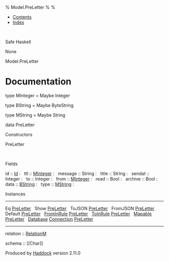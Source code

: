 % Model.PreLetter
% 
% 

-   [Contents](index.html)
-   [Index](doc-index.html)

 

Safe Haskell

None

Model.PreLetter

Documentation
=============

type MInteger = Maybe Integer

type BString = Maybe ByteString

type MString = Maybe String

data PreLetter

Constructors

PreLetter

 

Fields

id :: [Id](Model-General.html#t:Id)
:    
ttl :: [MInteger](Model-PreLetter.html#t:MInteger)
:    
message :: String
:    
title :: String
:    
sendat :: Integer
:    
to :: Integer
:    
from :: [MInteger](Model-PreLetter.html#t:MInteger)
:    
read :: Bool
:    
archive :: Bool
:    
data :: [BString](Model-PreLetter.html#t:BString)
:    
type :: [MString](Model-PreLetter.html#t:MString)
:    

Instances

  --------------------------------------------------------------------------------------------------------------------------------------------- ---
  Eq [PreLetter](Model-PreLetter.html#t:PreLetter)                                                                                               
  Show [PreLetter](Model-PreLetter.html#t:PreLetter)                                                                                             
  ToJSON [PreLetter](Model-PreLetter.html#t:PreLetter)                                                                                           
  FromJSON [PreLetter](Model-PreLetter.html#t:PreLetter)                                                                                         
  Default [PreLetter](Model-PreLetter.html#t:PreLetter)                                                                                          
  [FromInRule](Data-InRules.html#t:FromInRule) [PreLetter](Model-PreLetter.html#t:PreLetter)                                                     
  [ToInRule](Data-InRules.html#t:ToInRule) [PreLetter](Model-PreLetter.html#t:PreLetter)                                                         
  [Mapable](Model-General.html#t:Mapable) [PreLetter](Model-PreLetter.html#t:PreLetter)                                                          
  [Database](Model-General.html#t:Database) [Connection](Data-SqlTransaction.html#t:Connection) [PreLetter](Model-PreLetter.html#t:PreLetter)    
  --------------------------------------------------------------------------------------------------------------------------------------------- ---

relation :: [RelationM](Data-Relation.html#t:RelationM)

schema :: [[Char]]

Produced by [Haddock](http://www.haskell.org/haddock/) version 2.11.0
